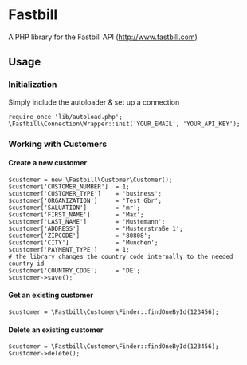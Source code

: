 # Fastbill

A PHP library for the Fastbill API (http://www.fastbill.com)

## Usage

### Initialization

Simply include the autoloader & set up a connection

    require_once 'lib/autoload.php';
    \Fastbill\Connection\Wrapper::init('YOUR_EMAIL', 'YOUR_API_KEY');

### Working with Customers

#### Create a new customer

    $customer = new \Fastbill\Customer\Customer();
    $customer['CUSTOMER_NUMBER']  = 1;
    $customer['CUSTOMER_TYPE']    = 'business';
    $customer['ORGANIZATION']     = 'Test Gbr';
    $customer['SALUATION']        = 'mr';
    $customer['FIRST_NAME']       = 'Max';
    $customer['LAST_NAME']        = 'Mustemann';
    $customer['ADDRESS']          = 'Musterstraße 1';
    $customer['ZIPCODE']          = '80808';
    $customer['CITY']             = 'München';
    $customer['PAYMENT_TYPE']     = 1;
    # the library changes the country code internally to the needed country id
    $customer['COUNTRY_CODE']     = 'DE';
    $customer->save();

#### Get an existing customer

    $customer = \Fastbill\Customer\Finder::findOneById(123456);

#### Delete an existing customer

    $customer = \Fastbill\Customer\Finder::findOneById(123456);
    $customer->delete();
